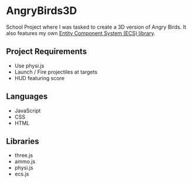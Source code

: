 # AngryBirds3D

School Project where I was tasked to create a 3D version of Angry Birds. It also features my own [Entity Component System (ECS) library](https://github.com/TimothyA86/JavaScript_ECS).

## Project Requirements
* Use physi.js
* Launch / Fire projectiles at targets
* HUD featuring score

## Languages
* JavaScript
* CSS
* HTML

## Libraries
* three.js
* ammo.js
* physi.js
* ecs.js
